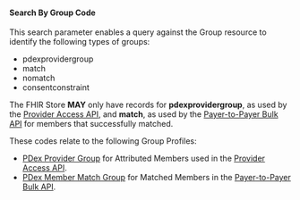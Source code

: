 #### Search By Group Code

This search parameter enables a query against the Group resource to identify the following types of groups:

- pdexprovidergroup
- match
- nomatch
- consentconstraint

The FHIR Store **MAY** only have records for **pdexprovidergroup**, as used by the [Provider Access API](provider-access-api.html),
and **match**, as used by the [Payer-to-Payer Bulk API](payertopayerbulkexchange.html) for members that successfully matched.

These codes relate to the following Group Profiles:

- [PDex Provider Group](StructureDefinition-pdex-provider-group.html) for Attributed Members used in the [Provider Access API](provider-access-api.html).
- [PDex Member Match Group](StructureDefinition-pdex-member-match-group.html) for Matched Members in the  [Payer-to-Payer Bulk API](payertopayerbulkexchange.html).
